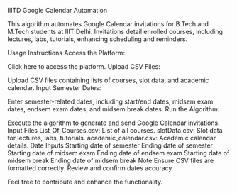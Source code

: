 IIITD Google Calendar Automation

This algorithm automates Google Calendar invitations for B.Tech and M.Tech students at IIIT Delhi. Invitations detail enrolled courses, including lectures, labs, tutorials, enhancing scheduling and reminders.

Usage Instructions
Access the Platform:

Click here to access the platform.
Upload CSV Files:

Upload CSV files containing lists of courses, slot data, and academic calendar.
Input Semester Dates:

Enter semester-related dates, including start/end dates, midsem exam dates, endsem exam dates, and midsem break dates.
Run the Algorithm:

Execute the algorithm to generate and send Google Calendar invitations.
Input Files
List_Of_Courses.csv: List of all courses.
slotData.csv: Slot data for lectures, labs, tutorials.
academic_calendar.csv: Academic calendar details.
Date Inputs
Starting date of semester
Ending date of semester
Starting date of midsem exam
Ending date of endsem exam
Starting date of midsem break
Ending date of midsem break
Note
Ensure CSV files are formatted correctly.
Review and confirm dates accuracy.

Feel free to contribute and enhance the functionality.
